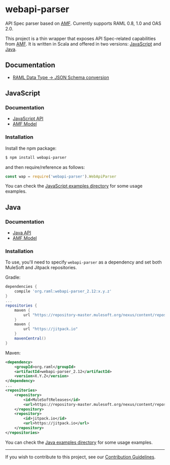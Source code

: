 # webapi-parser
API Spec parser based on [AMF](https://github.com/aml-org/amf). Currently supports RAML 0.8, 1.0 and OAS 2.0.

This project is a thin wrapper that exposes API Spec-related capabilities from [AMF](https://github.com/aml-org/amf). It is written in Scala and offered in two versions: [JavaScript](#javascript) and [Java](#java).

## Documentation
* [RAML Data Type -> JSON Schema conversion](https://raml-org.github.io/webapi-parser/common/conversion-raml-json)

## JavaScript

### Documentation
* [JavaScript API](https://raml-org.github.io/webapi-parser/js/modules/_webapi_parser_.html)
* [AMF Model](https://raml-org.github.io/webapi-parser/js/classes/_amf_client_js_.model.document.baseunit.html)

### Installation
Install the npm package:

```sh
$ npm install webapi-parser
```

and then require/reference as follows:
```js
const wap = require('webapi-parser').WebApiParser
```

You can check the [JavaScript examples directory](examples/js/) for some usage examples.

## Java

### Documentation
* [Java API](https://raml-org.github.io/webapi-parser/java/index.html)
* [AMF Model](https://raml-org.github.io/webapi-parser/js/classes/_amf_client_js_.model.document.baseunit.html)

### Installation
To use, you'll need to specify `webapi-parser` as a dependency and set both MuleSoft and Jitpack repositories.

Gradle:
```groovy
dependencies {
    compile 'org.raml:webapi-parser_2.12:x.y.z'
}
...
repositories {
    maven {
        url "https://repository-master.mulesoft.org/nexus/content/repositories/releases"
    }
    maven {
        url "https://jitpack.io"
    }
    mavenCentral()
}
```

Maven:
```xml
<dependency>
    <groupId>org.raml</groupId>
    <artifactId>webapi-parser_2.12</artifactId>
    <version>X.Y.Z</version>
</dependency>
...
<repositories>
    <repository>
        <id>MuleSoftReleases</id>
        <url>https://repository-master.mulesoft.org/nexus/content/repositories/releases</url>
    </repository>
    <repository>
        <id>jitpack.io</id>
        <url>https://jitpack.io</url>
    </repository>
</repositories>
```

You can check the [Java examples directory](examples/java/) for some usage examples.

---
If you wish to contribute to this project, see our [Contribution Guidelines](./CONTRIBUTING.md).
